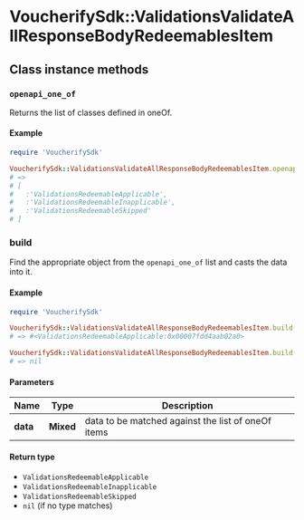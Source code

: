 # VoucherifySdk::ValidationsValidateAllResponseBodyRedeemablesItem

## Class instance methods

### `openapi_one_of`

Returns the list of classes defined in oneOf.

#### Example

```ruby
require 'VoucherifySdk'

VoucherifySdk::ValidationsValidateAllResponseBodyRedeemablesItem.openapi_one_of
# =>
# [
#   :'ValidationsRedeemableApplicable',
#   :'ValidationsRedeemableInapplicable',
#   :'ValidationsRedeemableSkipped'
# ]
```

### build

Find the appropriate object from the `openapi_one_of` list and casts the data into it.

#### Example

```ruby
require 'VoucherifySdk'

VoucherifySdk::ValidationsValidateAllResponseBodyRedeemablesItem.build(data)
# => #<ValidationsRedeemableApplicable:0x00007fdd4aab02a0>

VoucherifySdk::ValidationsValidateAllResponseBodyRedeemablesItem.build(data_that_doesnt_match)
# => nil
```

#### Parameters

| Name | Type | Description |
| ---- | ---- | ----------- |
| **data** | **Mixed** | data to be matched against the list of oneOf items |

#### Return type

- `ValidationsRedeemableApplicable`
- `ValidationsRedeemableInapplicable`
- `ValidationsRedeemableSkipped`
- `nil` (if no type matches)

